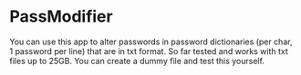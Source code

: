 # PassModifier
You can use this app to alter passwords in password dictionaries (per char, 1 password per line) that are in txt format. So far tested and works with txt files up to 25GB. You can create a dummy file and test this yourself.
